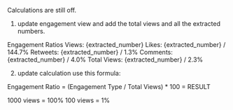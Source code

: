 Calculations are still off.

1. update engagement view and add the total views and all the extracted numbers.

Engagement Ratios
Views: {extracted_number}
Likes: {extracted_number} / 144.7%
Retweets: {extracted_number} / 1.3%
Comments: {extracted_number} / 4.0%
Total Views: {extracted_number} / 2.3%

2. update calculation use this formula:

Engagement Ratio = (Engagement Type / Total Views) \* 100 = RESULT

1000 views = 100%
100 views = 1%

